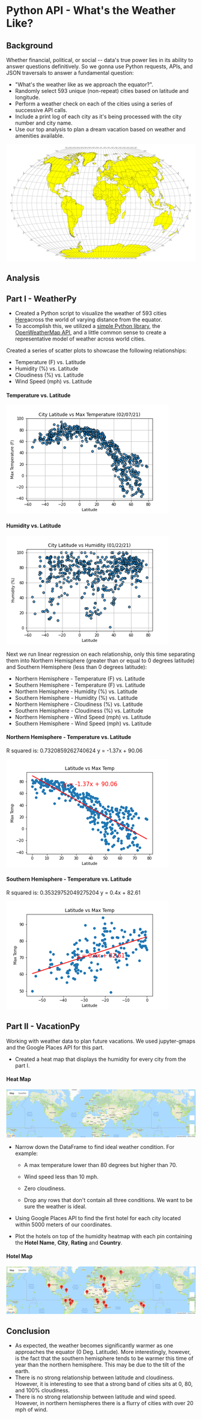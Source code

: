 # Python API - What's the Weather Like?

## Background

Whether financial, political, or social -- data's true power lies in its ability to answer questions definitively. 
So we gonna use Python requests, APIs, and JSON traversals to answer a fundamental question: 
* "What's the weather like as we approach the equator?".
* Randomly select 593 unique (non-repeat) cities based on latitude and longitude.
* Perform a weather check on each of the cities using a series of successive API calls.
* Include a print log of each city as it's being processed with the city number and city name.
* Use our top analysis to plan a dream vacation based on weather and amenities available.

![Equator](VacationPy/Images/equatorsign.png)


## Analysis

## Part I - WeatherPy

* Created a Python script to visualize the weather of 593 cities [Here](WeatherPy/output_data/cities.csv)across the world of varying distance from the equator. 
* To accomplish this, we utilized a [simple Python library](https://pypi.python.org/pypi/citipy),
the [OpenWeatherMap API](https://openweathermap.org/api), and a little common sense to create a representative 
model of weather across world cities.

Created a series of scatter plots to showcase the following relationships:
 * Temperature (F) vs. Latitude
 * Humidity (%) vs. Latitude
 * Cloudiness (%) vs. Latitude
 * Wind Speed (mph) vs. Latitude

#### <a id="temperature-vs-latitude"></a>Temperature vs. Latitude
![temperature vs. latitude](WeatherPy/output_data/fig1.png)

#### <a id="humidity-vs-latitude"></a>Humidity vs. Latitude
![humidity vs. latitude](WeatherPy/output_data/fig2.png)

Next we run linear regression on each relationship, only this time separating them into Northern Hemisphere 
(greater than or equal to 0 degrees latitude) and Southern Hemisphere (less than 0 degrees latitude):

* Northern Hemisphere - Temperature (F) vs. Latitude
* Southern Hemisphere - Temperature (F) vs. Latitude
* Northern Hemisphere - Humidity (%) vs. Latitude
* Southern Hemisphere - Humidity (%) vs. Latitude
* Northern Hemisphere - Cloudiness (%) vs. Latitude
* Southern Hemisphere - Cloudiness (%) vs. Latitude
* Northern Hemisphere - Wind Speed (mph) vs. Latitude
* Southern Hemisphere - Wind Speed (mph) vs. Latitude

#### <a id="northern-hemisphere-temperature-vs-latitude"></a>Northern Hemisphere - Temperature vs. Latitude
R squared is: 0.7320859262740624 y = -1.37x + 90.06

![northern hemisphere temperature vs latitude](WeatherPy/output_data/fig5.png)

#### <a id="southern-hemisphere-temperature-vs-latitude"></a>Southern Hemisphere - Temperature vs. Latitude
R squared is: 0.35329752049275204 y = 0.4x + 82.61

![southern hemisphere temperature vs latitude](WeatherPy/output_data/fig6.png)

## Part II - VacationPy

Working with weather data to plan future vacations. We used jupyter-gmaps and the Google Places API for this part.

* Created a heat map that displays the humidity for every city from the part I.

#### <a id="heat-map"></a>Heat Map
![heat-map](VacationPy/Images/heat_map.png)

* Narrow down the DataFrame to find ideal weather condition. For example:

  * A max temperature lower than 80 degrees but higher than 70.

  * Wind speed less than 10 mph.

  * Zero cloudiness.

  * Drop any rows that don't contain all three conditions. We want to be sure the weather is ideal.

* Using Google Places API to find the first hotel for each city located within 5000 meters of our coordinates.

* Plot the hotels on top of the humidity heatmap with each pin containing the **Hotel Name**, **City**, **Rating** and **Country**.

#### <a id="hotel-map"></a>Hotel Map
![hotel-map](VacationPy/Images/hotel_map.png)

## Conclusion

* As expected, the weather becomes significantly warmer as one approaches the equator (0 Deg. Latitude). More interestingly, however, is the fact that the southern hemisphere tends to be warmer this time of year than the northern hemisphere. This may be due to the tilt of the earth.
* There is no strong relationship between latitude and cloudiness. However, it is interesting to see that a strong band of cities sits at 0, 80, and 100% cloudiness.
* There is no strong relationship between latitude and wind speed. However, in northern hemispheres there is a flurry of cities with over 20 mph of wind.





